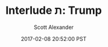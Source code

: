 ---
layout: chapter
title: "Interlude ת: Trump"
author: Scott Alexander
description: http://unsongbook.com/interlude-%D7%AA-trump/
date: 2017-02-08 20:52:00 PST
length: 2612647
duration: 653
guid: interlude-ת-trump
---